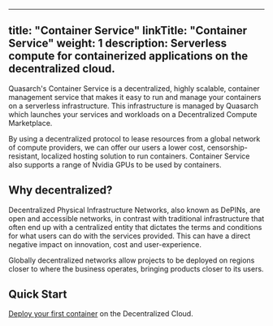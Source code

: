 
---
title: "Container Service"
linkTitle: "Container Service"
weight: 1
description: Serverless compute for containerized applications on the decentralized cloud.
---

Quasarch's Container Service is a decentralized, highly scalable, container management service that makes it easy to run and manage your containers on a serverless infrastructure.
This infrastructure is managed by Quasarch which launches your services and workloads on a Decentralized Compute Marketplace.

By using a decentralized protocol to lease resources from a global network of compute providers, we can offer our users a lower cost, censorship-resistant, localized hosting solution to run containers.
Container Service also supports a range of Nvidia GPUs to be used by containers.

## Why decentralized?

Decentralized Physical Infrastructure Networks, also known as DePINs, are open and accessible networks, in contrast with traditional infrastructure that often end up with a centralized entity that dictates the terms and conditions for what users can do with the services provided.
This can have a direct negative impact on innovation, cost and user-experience.

Globally decentralized networks allow projects to be deployed on regions closer to where the business operates, bringing products closer to its users.

## Quick Start

[Deploy your first container](user-guide) on the Decentralized Cloud.
